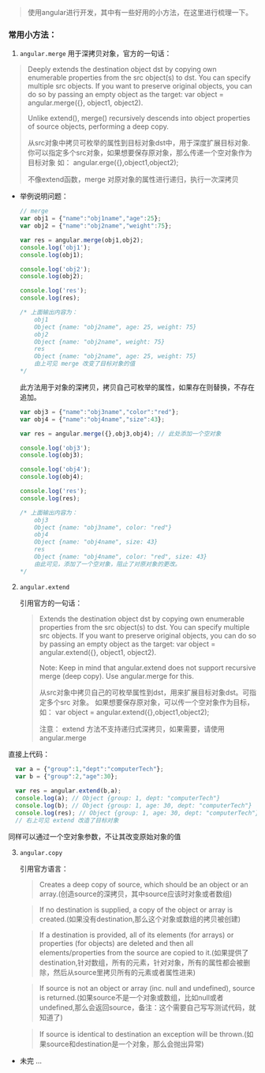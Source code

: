 > 使用angular进行开发，其中有一些好用的小方法，在这里进行梳理一下。

### 常用小方法：
1. `angular.merge` 用于深拷贝对象，官方的一句话：
> Deeply extends the destination object dst by copying own enumerable properties from the src object(s) to dst. You can specify multiple src objects. If you want to preserve original objects, you can do so by passing an empty object as the target: var object = angular.merge({}, object1, object2).
> 
> Unlike extend(), merge() recursively descends into object properties of source objects, performing a deep copy.
> 
> 从src对象中拷贝可枚举的属性到目标对象dst中，用于深度扩展目标对象. 你可以指定多个src对象，如果想要保存原对象，那么传递一个空对象作为目标对象 如： angular.erge({},object1,object2);
> 
> 不像extend函数，merge 对原对象的属性进行递归，执行一次深拷贝

-  举例说明问题：
	```javascript
	// merge 
	var obj1 = {"name":"obj1name","age":25};
	var obj2 = {"name":"obj2name","weight":75};
	
	var res = angular.merge(obj1,obj2);
	console.log('obj1');
	console.log(obj1);
	
	console.log('obj2');
	console.log(obj2);
	
	console.log('res');
	console.log(res); 

	/* 上面输出内容为：
	    obj1
	    Object {name: "obj2name", age: 25, weight: 75}
	    obj2
	    Object {name: "obj2name", weight: 75}
	    res
	    Object {name: "obj2name", age: 25, weight: 75}
	    由上可见 merge 改变了目标对象的值
	*/
	
	```

	此方法用于对象的深拷贝，拷贝自己可枚举的属性，如果存在则替换，不存在追加。

    ```javascript
    var obj3 = {"name":"obj3name","color":"red"};
    var obj4 = {"name":"obj4name","size":43};

    var res = angular.merge({},obj3,obj4); // 此处添加一个空对象
    
    console.log('obj3');
    console.log(obj3);
    
    console.log('obj4');
    console.log(obj4);
    
    console.log('res');
    console.log(res); 

    /* 上面输出内容为：
        obj3
        Object {name: "obj3name", color: "red"}
        obj4
        Object {name: "obj4name", size: 43}
        res
        Object {name: "obj4name", color: "red", size: 43}
        由此可见，添加了一个空对象，阻止了对原对象的更改。
    */
    ```
2. `angular.extend`

	引用官方的一句话：
		
	> Extends the destination object dst by copying own enumerable properties from the src object(s) to dst. You can specify multiple src objects. If you want to preserve original objects, you can do so by passing an empty object as the target: var object = angular.extend({}, object1, object2).
	> 
	> Note: Keep in mind that angular.extend does not support recursive merge (deep copy). Use angular.merge for this.
	> 
	> 从src对象中拷贝自己的可枚举属性到dst，用来扩展目标对象dst。可指定多个src 对象。 如果想要保存原对象，可以传一个空对象作为目标， 如： var object = angular.extend({},object1,object2);
	>
	>注意： extend 方法不支持递归式深拷贝，如果需要，请使用 angular.merge
	
  直接上代码：

  ```javascript
	var a = {"group":1,"dept":"computerTech"};
	var b = {"group":2,"age":30};
	
	var res = angular.extend(b,a);
	console.log(a); // Object {group: 1, dept: "computerTech"}
	console.log(b); // Object {group: 1, age: 30, dept: "computerTech"}
	console.log(res); // Object {group: 1, age: 30, dept: "computerTech"}
	// 右上可见 extend 改造了目标对象
  ```
  
  同样可以通过一个空对象参数，不让其改变原始对象的值

3. `angular.copy` 

	引用官方语言：
	>Creates a deep copy of source, which should be an object or an array.(创造source的深拷贝，其中source应该时对象或者数组)
	
	> If no destination is supplied, a copy of the object or array is created.(如果没有destination,那么这个对象或数组的拷贝被创建)
	
	> If a destination is provided, all of its elements (for arrays) or properties (for objects) are deleted and then all elements/properties from the source are copied to it.(如果提供了destination,针对数组，所有的元素，针对对象，所有的属性都会被删除，然后从source里拷贝所有的元素或者属性进来)
	
	> If source is not an object or array (inc. null and undefined), source is returned.(如果source不是一个对象或数组，比如null或者undefined,那么会返回source，备注：这个需要自己写写测试代码，就知道了)
	
	> If source is identical to destination an exception will be thrown.(如果source和destination是一个对象，那么会抛出异常)
	

- 未完 ...
